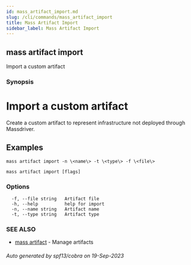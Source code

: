 ```yaml
---
id: mass_artifact_import.md
slug: /cli/commands/mass_artifact_import
title: Mass Artifact Import
sidebar_label: Mass Artifact Import
---
```

## mass artifact import

Import a custom artifact

### Synopsis

# Import a custom artifact

Create a custom artifact to represent infrastructure not deployed through Massdriver.

## Examples

```shell
mass artifact import -n \<name\> -t \<type\> -f \<file\>
```


```
mass artifact import [flags]
```

### Options

```
  -f, --file string   Artifact file
  -h, --help          help for import
  -n, --name string   Artifact name
  -t, --type string   Artifact type
```

### SEE ALSO

* [mass artifact](/cli/commands/mass_artifact)	 - Manage artifacts

###### Auto generated by spf13/cobra on 19-Sep-2023
